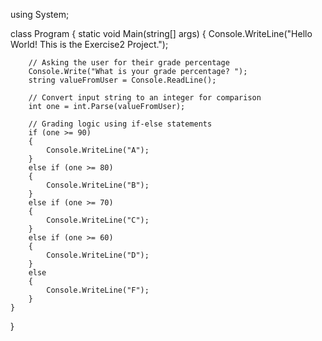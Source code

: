 using System;

class Program
{
    static void Main(string[] args)
    {
        Console.WriteLine("Hello World! This is the Exercise2 Project.");

        // Asking the user for their grade percentage
        Console.Write("What is your grade percentage? ");
        string valueFromUser = Console.ReadLine();
        
        // Convert input string to an integer for comparison
        int one = int.Parse(valueFromUser); 

        // Grading logic using if-else statements
        if (one >= 90)
        {   
            Console.WriteLine("A");
        }
        else if (one >= 80)
        {   
            Console.WriteLine("B");
        }
        else if (one >= 70)
        {   
            Console.WriteLine("C");
        }
        else if (one >= 60)
        {   
            Console.WriteLine("D");
        }
        else
        {   
            Console.WriteLine("F");
        }
    }
}
